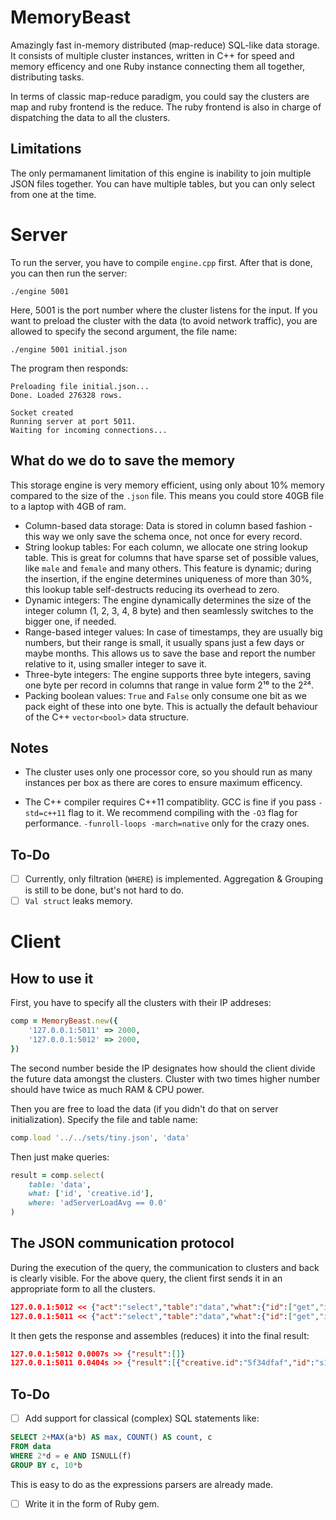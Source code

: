 MemoryBeast
===========

Amazingly fast in-memory distributed (map-reduce) SQL-like data storage. It consists of multiple cluster instances, written in C++ for speed and memory efficency and one Ruby instance connecting them all together, distributing tasks.

In terms of classic map-reduce paradigm, you could say the clusters are map and ruby frontend is the reduce. The ruby frontend is also in charge of dispatching the data to all the clusters.

Limitations
---

The only permamanent limitation of this engine is inability to join multiple JSON files together. You can have multiple tables, but you can only select from one at the time.

Server
===

To run the server, you have to compile `engine.cpp` first. After that is done, you can then run the server:

```
./engine 5001
```

Here, 5001 is the port number where the cluster listens for the input.
If you want to preload the cluster with the data (to avoid network traffic), you are allowed to specify the second argument, the file name:

```
./engine 5001 initial.json
```

The program then responds:

```
Preloading file initial.json...
Done. Loaded 276328 rows.

Socket created
Running server at port 5011.
Waiting for incoming connections...
```

What do we do to save the memory
---

This storage engine is very memory efficient, using only about 10% memory compared to the size of the `.json` file. This means you could store 40GB file to a laptop with 4GB of ram.

- Column-based data storage: Data is stored in column based fashion - this way we only save the schema once, not once for every record.
- String lookup tables: For each column, we allocate one string lookup table. This is great for columns that have sparse set of possible values, like `male` and `female` and many others. This feature is dynamic; during the insertion, if the engine determines uniqueness of more than 30%, this lookup table self-destructs reducing its overhead to zero.
- Dynamic integers: The engine dynamically determines the size of the integer column (1, 2, 3, 4, 8 byte) and then seamlessly switches to the bigger one, if needed.
- Range-based integer values: In case of timestamps, they are usually big numbers, but their range is small, it usually spans just a few days or maybe months. This allows us to save the base and report the number relative to it, using smaller integer to save it.
- Three-byte integers: The engine supports three byte integers, saving one byte per record in columns that range in value form 2¹⁶ to the 2²⁴.
- Packing boolean values: `True` and `False` only consume one bit as we pack eight of these into one byte. This is actually the default behaviour of the C++ `vector<bool>` data structure.

Notes
---

- The cluster uses only one processor core, so you should run as many instances per box as there are cores to ensure maximum efficency.

- The C++ compiler requires C++11 compatiblity. GCC is fine if you pass `-std=c++11` flag to it. We recommend compiling with the `-O3` flag for performance. `-funroll-loops -march=native` only for the crazy ones.

To-Do
---

- [ ] Currently, only filtration (`WHERE`) is implemented. Aggregation & Grouping is still to be done, but's not hard to do.
- [ ] `Val struct` leaks memory.

Client
===

How to use it
---

First, you have to specify all the clusters with their IP addreses:

```ruby
comp = MemoryBeast.new({
	'127.0.0.1:5011' => 2000,
	'127.0.0.1:5012' => 2000,
})
```

The second number beside the IP designates how should the client divide the future data amongst the clusters. Cluster with two times higher number should have twice as much RAM & CPU power.

Then you are free to load the data (if you didn't do that on server initialization). Specify the file and table name:

```ruby
comp.load '../../sets/tiny.json', 'data'
```

Then just make queries:

```ruby
result = comp.select(
	table: 'data',
	what: ['id', 'creative.id'],
	where: 'adServerLoadAvg == 0.0'
)
```



The JSON communication protocol
---

During the execution of the query, the communication to clusters and back is clearly visible. For the above query, the client first sends it in an appropriate form to all the clusters.

```json
127.0.0.1:5012 << {"act":"select","table":"data","what":{"id":["get","id"],"creative.id":["get","creative","id"]},"where":["==",["get","adServerLoadAvg"],0.0]}
127.0.0.1:5011 << {"act":"select","table":"data","what":{"id":["get","id"],"creative.id":["get","creative","id"]},"where":["==",["get","adServerLoadAvg"],0.0]}
```

It then gets the response and assembles (reduces) it into the final result:

```json
127.0.0.1:5012 0.0007s >> {"result":[]}
127.0.0.1:5011 0.0404s >> {"result":[{"creative.id":"5f34dfaf","id":"s1377995572x52228b3438a667x73933957"},{"creative.id":"28c05792","id":"s1378068738x5223a90253b100x73986990"},{"creative.id":"dbae1ef6","id":"s1378093114x5224083a3d77b0x52199543"}]}
```

To-Do
---

- [ ] Add support for classical (complex) SQL statements like:

```SQL
SELECT 2+MAX(a*b) AS max, COUNT() AS count, c
FROM data
WHERE 2*d = e AND ISNULL(f)
GROUP BY c, 10*b
```

This is easy to do as the expressions parsers are already made.

- [ ] Write it in the form of Ruby gem.
